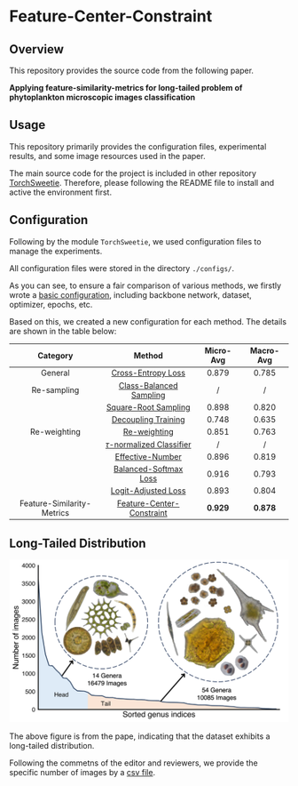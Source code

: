 # Feature-Center-Constraint

## Overview

This repository provides the source code from the following paper.

**Applying feature-similarity-metrics for long-tailed problem of phytoplankton microscopic images classification**

## Usage

This repository primarily provides the configuration files, experimental results, and some image resources used in the paper. 

The main source code for the project is included in other repository [TorchSweetie](https://github.com/SikaAntler/TorchSweetie). Therefore, please following the README file to install and active the environment first.

## Configuration

Following by the module `TorchSweetie`, we used configuration files to manage the experiments. 

All configuration files were stored in the directory `./configs/`.

As you can see, to ensure a fair comparison of various methods, we firstly wrote a [basic configuration](./configs/base.yaml), including backbone network, dataset, optimizer, epochs, etc.

Based on this, we created a new configuration for each method. The details are shown in the table below:

|          Category          |                            Method                            | Micro-Avg | Macro-Avg |
| :------------------------: | :----------------------------------------------------------: | :-------: | :-------: |
|          General           |          [Cross-Entropy Loss](./configs/base.yaml)           |   0.879   |   0.785   |
|        Re-sampling         | [Class-Balanced Sampling](./configs/class-balanced-sampling.yaml) |     /     |     /     |
|                            | [Square-Root Sampling](./configs/square-root-sampling.yaml)  |   0.898   |   0.820   |
|                            |  [Decoupling Training](./configs/decoupling-training.yaml)   |   0.748   |   0.635   |
|        Re-weighting        |         [Re-weighting](./configs/re-weighting.yaml)          |   0.851   |   0.763   |
|                            | [$\tau$-normalized Classifier](./configs/tau-normalized-classifier.yaml) |     /     |     /     |
|                            |     [Effective-Number](./configs/effective-number.yaml)      |   0.896   |   0.819   |
|                            | [Balanced-Softmax Loss](./configs/balanced-softmax-loss.yaml) |   0.916   |   0.793   |
|                            |  [Logit-Adjusted Loss](./configs/logit-adjusted-loss.yaml)   |   0.893   |   0.804   |
| Feature-Similarity-Metrics | [Feature-Center-Constraint](./configs/feature-center-constraint.yaml) | **0.929** | **0.878** |

## Long-Tailed Distribution

![](long-tailed-distribution.png)

The above figure is from the pape, indicating that the dataset exhibits a long-tailed distribution. 

Following the commetns of the editor and reviewers, we provide the specific number of images by a [csv file](dist.csv).

